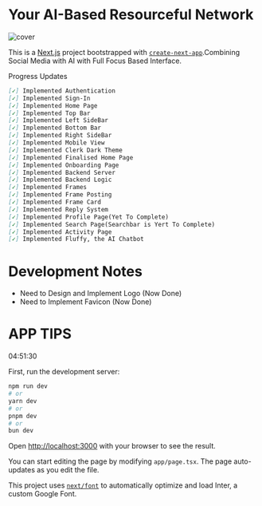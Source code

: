 # Your AI-Based Resourceful Network

![cover](https://github.com/Espio347/YARN-Your-AI-Based-Resourceful-Network/assets/92114546/defb0c64-9eac-47f1-b219-13fe555e084f)

This is a [Next.js](https://nextjs.org/) project bootstrapped with [`create-next-app`](https://github.com/vercel/next.js/tree/canary/packages/create-next-app).Combining Social Media with AI with Full Focus Based Interface.

Progress Updates
```markdown
[✓] Implemented Authentication
[✓] Implemented Sign-In
[✓] Implemented Home Page
[✓] Implemented Top Bar
[✓] Implemented Left SideBar
[✓] Implemented Bottom Bar
[✓] Implemented Right SideBar
[✓] Implemented Mobile View
[✓] Implemented Clerk Dark Theme
[✓] Implemented Finalised Home Page
[✓] Implemented Onboarding Page
[✓] Implemented Backend Server
[✓] Implemented Backend Logic
[✓] Implemented Frames
[✓] Implemented Frame Posting
[✓] Implemented Frame Card
[✓] Implemented Reply System
[✓] Implemented Profile Page(Yet To Complete)
[✓] Implemented Search Page(Searchbar is Yert To Complete)
[✓] Implemented Activity Page
[✓] Implemented Fluffy, the AI Chatbot
```

# Development Notes

 - Need to Design and Implement Logo (Now Done)
 - Need to Implement Favicon (Now Done)

# APP TIPS

04:51:30

First, run the development server:

```bash
npm run dev
# or
yarn dev
# or
pnpm dev
# or
bun dev
```

Open [http://localhost:3000](http://localhost:3000) with your browser to see the result.

You can start editing the page by modifying `app/page.tsx`. The page auto-updates as you edit the file.

This project uses [`next/font`](https://nextjs.org/docs/basic-features/font-optimization) to automatically optimize and load Inter, a custom Google Font.



